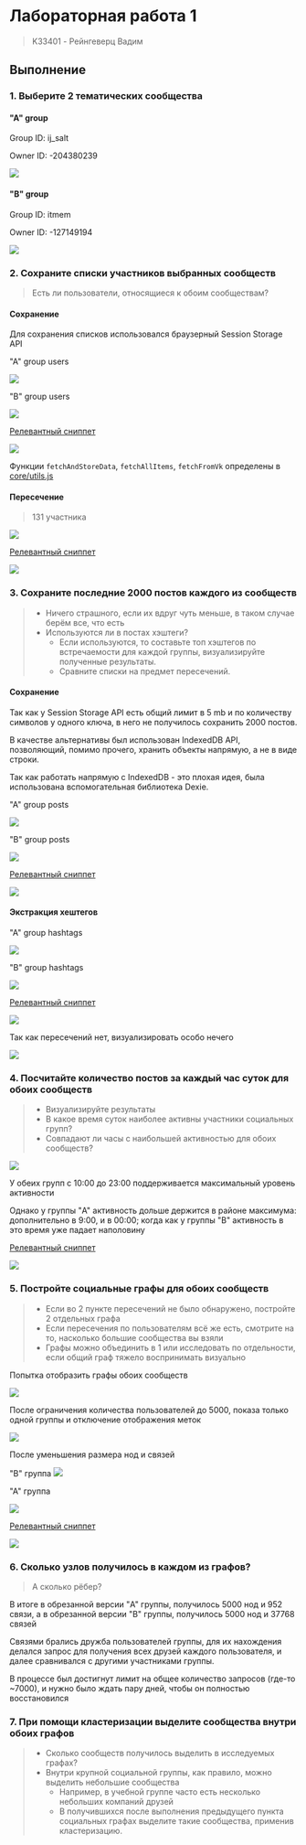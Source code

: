 # Лабораторная работа 1
> K33401 - Рейнгеверц Вадим


## Выполнение

### 1. Выберите 2 тематических сообщества

#### "A" group
Group ID: ij_salt

Owner ID: -204380239

![](https://i.imgur.com/OMgukiH.png)


#### "B" group
Group ID: itmem

Owner ID: -127149194

![](https://i.imgur.com/86oXhVa.png)


### 2. Сохраните списки участников выбранных сообществ
> Есть ли пользователи, относящиеся к обоим сообществам?


#### Сохранение

Для сохранения списков использовался браузерный Session Storage API

"A" group users

![](https://i.imgur.com/VbPwYJ9.png)

"B" group users

![](https://i.imgur.com/qCHTC92.png)

[Релевантный сниппет](core/main.js#L19)

![](https://i.imgur.com/G6YYm6H.png)

Функции `fetchAndStoreData`, `fetchAllItems`, `fetchFromVk` определены в [core/utils.js](core/utils.js)


#### Пересечение 
> 131 участника

![](https://i.imgur.com/zTZZXjE.png)

[Релевантный сниппет](core/main.js#L61)

![](https://i.imgur.com/EWh1W7r.png)


### 3. Сохраните последние 2000 постов каждого из сообществ
> - Ничего страшного, если их вдруг чуть меньше, в таком случае берём все, что есть
> - Используются ли в постах хэштеги? 
>   - Если используются, то составьте топ хэштегов по встречаемости для каждой группы, визуализируйте полученные результаты.
>   - Сравните списки на предмет пересечений.

#### Сохранение
Так как у Session Storage API есть общий лимит в 5 mb и по количеству символов у одного ключа, в него не получилось сохранить 2000 постов.

В качестве альтернативы был использован IndexedDB API, позволяющий, помимо прочего, хранить объекты напрямую, а не в виде строки.

Так как работать напрямую с IndexedDB - это плохая идея, была использована вспомогательная библиотека Dexie.


"A" group posts

![](https://i.imgur.com/0xTmukT.png)

"B" group posts

![](https://i.imgur.com/fhFr2hZ.png)

[Релевантный сниппет](core/main.js#L91)

![](https://i.imgur.com/J82fROV.png)

#### Экстракция хештегов



"A" group hashtags

![](https://i.imgur.com/J9V65Tl.png)

"B" group hashtags

![](https://i.imgur.com/D230JHJ.png)

[Релевантный сниппет](core/main.js#L137)

![](https://i.imgur.com/9SlziGt.png)

Так как пересечений нет, визуализировать особо нечего

![](https://i.imgur.com/c7kMkQT.png)


### 4. Посчитайте количество постов за каждый час суток для обоих сообществ
> - Визуализируйте результаты
> - В какое время суток наиболее активны участники социальных групп? 
> - Совпадают ли часы с наибольшей активностью для обоих сообществ?

![](https://i.imgur.com/K0uzpDn.png)

У обеих групп с 10:00 до 23:00 поддерживается максимальный уровень активности

Однако у группы "A" активность дольше держится в районе максимума: дополнительно в 9:00, и в 00:00; когда как у группы "B" активность в это время уже падает наполовину

[Релевантный сниппет](core/main.js#L183)

![](https://i.imgur.com/PUqlpl8.png)

### 5. Постройте социальные графы для обоих сообществ
> - Если во 2 пункте пересечений не было обнаружено, постройте 2 отдельных графа
> - Если пересечения по пользователям всё же есть, смотрите на то, насколько большие сообщества вы взяли
> - Графы можно объединить в 1 или исследовать по отдельности, если общий граф тяжело воспринимать визуально
>

Попытка отобразить графы обоих сообществ

![](https://i.imgur.com/cNfUiYR.jpeg)


После ограничения количества пользователей до 5000, показа только одной группы и отключение отображения меток

![](https://i.imgur.com/PCiAhCs.png)


После уменьшения размера нод и связей

"B" группа 
![](https://i.imgur.com/kqivgYl.jpeg)


"A" группа

![](https://i.imgur.com/MOBPlv9.jpeg)


[Релевантный сниппет](core/main.js#L250)

![](https://i.imgur.com/ohWX0t0.png)

### 6. Сколько узлов получилось в каждом из графов? 
> А сколько рёбер?

В итоге в обрезанной версии "A" группы, получилось 5000 нод и 952 связи, а в обрезанной версии "B" группы, получилось 5000 нод и 37768 связей

Связями брались дружба пользователей группы, для их нахождения делался запрос для получения всех друзей каждого пользователя, и далее сравнивался с другими участниками группы.

В процессе был достигнут лимит на общее количество запросов (где-то ~7000), и нужно было ждать пару дней, чтобы он полностью восстановился 

### 7. При помощи кластеризации выделите сообщества внутри обоих графов
> - Сколько сообществ получилось выделить в исследуемых графах?
> - Внутри крупной социальной группы, как правило, можно выделить небольшие сообщества
>   - Например, в учебной группе часто есть несколько небольших компаний друзей
>   - В получившихся после выполнения предыдущего пункта социальных графах выделите такие сообщества, применив кластеризацию. 


